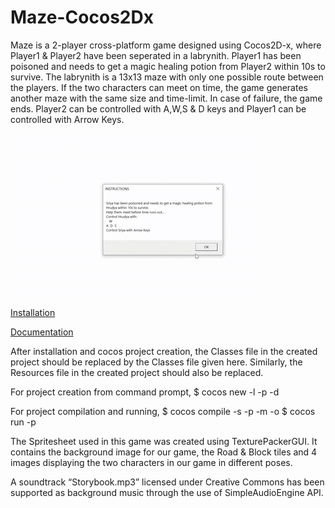 # Maze-Cocos2Dx
Maze is a 2-player cross-platform game designed using Cocos2D-x, where Player1 &amp; Player2 have been seperated in a labrynith. Player1 has been poisoned and needs to get a magic healing potion from Player2 within 10s to survive. The labrynith is a 13x13 maze with only one possible route between the players. If the two characters can meet on time, the game generates another maze with the same size and time-limit. In case of failure, the game ends. Player2 can be controlled with A,W,S &amp; D keys and Player1 can be controlled with Arrow Keys.

![maze-demo](demo/maze-demo.gif)

[Installation](https://cocos2d-x.org/download)

[Documentation](https://docs.cocos2d-x.org/cocos2d-x/v4/en/)

After installation and cocos project creation, the Classes file in the created project should be replaced by the Classes file given here. Similarly, the Resources file in the created project should also be replaced.

For project creation from command prompt, 
$ cocos new -l <language> -p <companyName> -d <projectName>
 
For project compilation and running,
$ cocos compile -s <path to your project> -p <platform> -m <mode> -o <output directory>
$ cocos run <path to your project> -p <platform>
  
The Spritesheet used in this game was created using TexturePackerGUI. It contains the background image for our game, the Road & Block tiles and 4 images displaying the two characters in our game in different poses.

A soundtrack “Storybook.mp3” licensed under Creative Commons has been supported as background music through the use of SimpleAudioEngine API.

